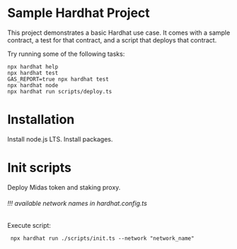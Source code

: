 # Sample Hardhat Project

This project demonstrates a basic Hardhat use case. It comes with a sample contract, a test for that contract, and a script that deploys that contract.

Try running some of the following tasks:

```shell
npx hardhat help
npx hardhat test
GAS_REPORT=true npx hardhat test
npx hardhat node
npx hardhat run scripts/deploy.ts
```

# Installation

Install node.js LTS.
Install packages.

# Init scripts

Deploy Midas token and staking proxy.

###### !!! available network names in hardhat.config.ts

Execute script:
```shell
 npx hardhat run ./scripts/init.ts --network "network_name"
```
